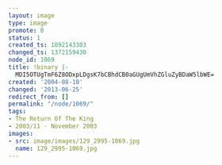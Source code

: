 ```yaml
---
layout: image
type: image
promote: 0
status: 1
created_ts: 1092143303
changed_ts: 1372159430
node_id: 1069
title: !binary |-
  MDI5OTUgTmF6Z8ODxpLDgsK7bCBhdCB0aGUgUmVhZGluZyBDaW5lbWE=
created: '2004-08-10'
changed: '2013-06-25'
redirect_from: []
permalink: "/node/1069/"
tags:
- The Return Of The King
- 2003/11 - November 2003
images:
- src: image/images/129_2995-1069.jpg
  name: 129_2995-1069.jpg
---
```


